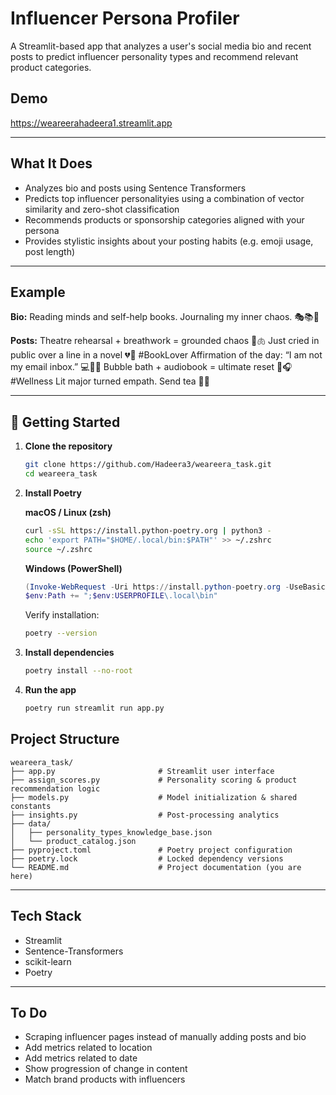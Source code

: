 # Influencer Persona Profiler

A Streamlit-based app that analyzes a user's social media bio and recent posts to predict influencer personality types and recommend relevant product categories.

## Demo

https://weareerahadeera1.streamlit.app

---

## What It Does

- Analyzes bio and posts using Sentence Transformers
- Predicts top influencer personalityies using a combination of vector similarity and zero-shot classification
- Recommends products or sponsorship categories aligned with your persona
- Provides stylistic insights about your posting habits (e.g. emoji usage, post length)

---

## Example

**Bio:**
Reading minds and self-help books. Journaling my inner chaos. 🎭📚🧘

**Posts:**
Theatre rehearsal + breathwork = grounded chaos 🎤🫁
Just cried in public over a line in a novel 💔📖 #BookLover
Affirmation of the day: “I am not my email inbox.” 💻🙅‍♀️
Bubble bath + audiobook = ultimate reset 🛁🎧 #Wellness
Lit major turned empath. Send tea 🍵✨

---

## 🚀 Getting Started

1. **Clone the repository**

   ```bash
   git clone https://github.com/Hadeera3/weareera_task.git
   cd weareera_task
   ```

2. **Install Poetry**

   **macOS / Linux (zsh)**

   ```bash
   curl -sSL https://install.python-poetry.org | python3 -
   echo 'export PATH="$HOME/.local/bin:$PATH"' >> ~/.zshrc
   source ~/.zshrc
   ```

   **Windows (PowerShell)**

   ```powershell
   (Invoke-WebRequest -Uri https://install.python-poetry.org -UseBasicParsing).Content | python -
   $env:Path += ";$env:USERPROFILE\.local\bin"
   ```

   Verify installation:

   ```bash
   poetry --version
   ```

3. **Install dependencies**

   ```bash
   poetry install --no-root
   ```

4. **Run the app**

   ```bash
   poetry run streamlit run app.py
   ```

## Project Structure

```
weareera_task/
├── app.py                       # Streamlit user interface
├── assign_scores.py             # Personality scoring & product recommendation logic
├── models.py                    # Model initialization & shared constants
├── insights.py                  # Post-processing analytics
├── data/
│   ├── personality_types_knowledge_base.json
│   └── product_catalog.json
├── pyproject.toml               # Poetry project configuration
├── poetry.lock                  # Locked dependency versions
└── README.md                    # Project documentation (you are here)
```

---

## Tech Stack

- Streamlit
- Sentence-Transformers
- scikit-learn
- Poetry

---

## To Do

- Scraping influencer pages instead of manually adding posts and bio
- Add metrics related to location
- Add metrics related to date
- Show progression of change in content
- Match brand products with influencers

